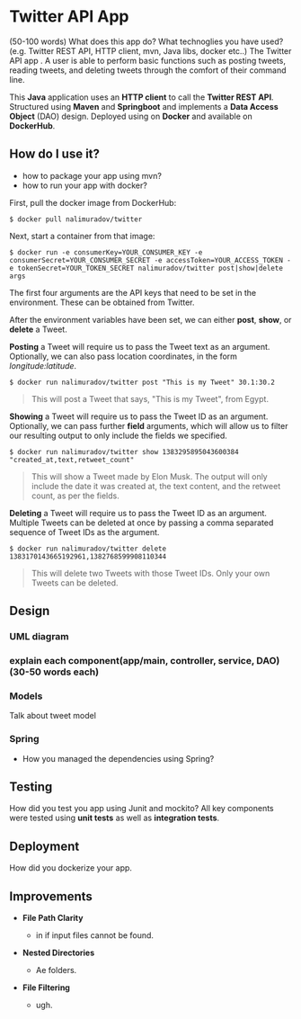 # Twitter API App
(50-100 words)
What does this app do? What technoglies you have used? (e.g. Twitter REST API, HTTP client, mvn, Java libs, docker etc..)
The Twitter API app . A user is able to perform basic functions such as posting tweets, reading tweets, and deleting 
tweets through the comfort of their command line.

This **Java** application uses an **HTTP client** to call the **Twitter REST API**. 
Structured using **Maven** and **Springboot** and implements a **Data Access Object** (DAO) design. 
Deployed using on **Docker** and available on **DockerHub**.

## How do I use it?
- how to package your app using mvn?
- how to run your app with docker?

First, pull the docker image from DockerHub:
```
$ docker pull nalimuradov/twitter
```

Next, start a container from that image:
```
$ docker run -e consumerKey=YOUR_CONSUMER_KEY -e consumerSecret=YOUR_CONSUMER_SECRET -e accessToken=YOUR_ACCESS_TOKEN -e tokenSecret=YOUR_TOKEN_SECRET nalimuradov/twitter post|show|delete args
```

The first four arguments are the API keys that need to be set in the environment. These can be obtained from Twitter.

After the environment variables have been set, we can either **post**, **show**, or **delete** a Tweet.

**Posting** a Tweet will require us to pass the Tweet text as an argument. Optionally, we can also pass location 
coordinates, in the form *longitude:latitude*.

```
$ docker run nalimuradov/twitter post "This is my Tweet" 30.1:30.2 
```
> This will post a Tweet that says, "This is my Tweet", from Egypt.


**Showing** a Tweet will require us to pass the Tweet ID as an argument. Optionally, we can pass further **field** arguments,
which will allow us to filter our resulting output to only include the fields we specified.

```
$ docker run nalimuradov/twitter show 1383295895043600384 "created_at,text,retweet_count"
```
> This will show a Tweet made by Elon Musk. The output will only include the date it was created at, 
> the text content, and the retweet count, as per the fields.


**Deleting** a Tweet will require us to pass the Tweet ID as an argument. Multiple Tweets can be deleted at once by passing
a comma separated sequence of Tweet IDs as the argument.

```
$ docker run nalimuradov/twitter delete 1383170143665192961,1382768599908110344
```
> This will delete two Tweets with those Tweet IDs. Only your own Tweets can be deleted.

## Design
### UML diagram
### explain each component(app/main, controller, service, DAO) (30-50 words each)
### Models
Talk about tweet model
### Spring
- How you managed the dependencies using Spring?

## Testing
How did you test you app using Junit and mockito?
All key components were tested using **unit tests** as well as **integration tests**.

## Deployment
How did you dockerize your app.

## Improvements
* **File Path Clarity**
    *  in if input files cannot be found.

* **Nested Directories**
    * Ae folders.

* **File Filtering**
    * ugh.
